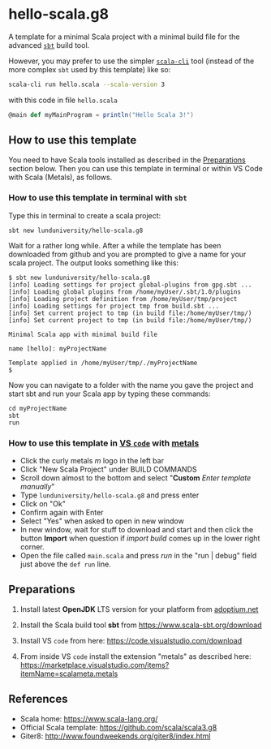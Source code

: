 # hello-scala.g8
A template for a minimal Scala project with a minimal build file for the advanced [`sbt`](https://www.scala-sbt.org/download) build tool.

However, you may prefer to use the simpler [`scala-cli`](https://scala-cli.virtuslab.org/install) tool (instead of the more complex `sbt` used by this template) like so:
```bash
scala-cli run hello.scala --scala-version 3
```
with this code in file `hello.scala`
```scala
@main def myMainProgram = println("Hello Scala 3!")
```

## How to use this template

You need to have Scala tools installed as described in the [Preparations](https://github.com/lunduniversity/hello-scala.g8#preparations) section below. Then you can use this template in terminal or within VS Code with Scala (Metals), as follows.

### How to use this template in terminal with `sbt`
Type this in terminal to create a scala project:
```
sbt new lunduniversity/hello-scala.g8
```
Wait for a rather long while. After a while the template has been downloaded from github and you are prompted to give a name for your scala project. The output looks something like this:
```
$ sbt new lunduniversity/hello-scala.g8
[info] Loading settings for project global-plugins from gpg.sbt ...
[info] Loading global plugins from /home/myUser/.sbt/1.0/plugins
[info] Loading project definition from /home/myUser/tmp/project
[info] Loading settings for project tmp from build.sbt ...
[info] Set current project to tmp (in build file:/home/myUser/tmp/)
[info] Set current project to tmp (in build file:/home/myUser/tmp/)

Minimal Scala app with minimal build file 

name [hello]: myProjectName

Template applied in /home/myUser/tmp/./myProjectName
$
```
Now you can navigate to a folder with the name you gave the project and start sbt and run your Scala app by typing these commands:
```
cd myProjectName
sbt
run
```

### How to use this template in [VS `code`](https://code.visualstudio.com/download) with [metals](https://marketplace.visualstudio.com/items?itemName=scalameta.metals)

* Click the curly metals *m* logo in the left bar
* Click "New Scala Project" under BUILD COMMANDS
* Scroll down almost to the bottom and select "**Custom** *Enter template manually*"
* Type `lunduniversity/hello-scala.g8` and press enter 
* Click on "Ok"
* Confirm again with Enter
* Select "Yes" when asked to open in new window
* In new window, wait for stuff to download and start and then click the button **Import** when question if *import build* comes up in the lower right corner.
* Open the file called `main.scala` and press *run* in the "run | debug" field just above the `def run` line. 


## Preparations

1. Install latest **OpenJDK** LTS version for your platform from [adoptium.net](https://adoptium.net/temurin/releases/?variant=openjdk21&jvmVariant=hotspot&package=jdk)

2. Install the Scala build tool **sbt**  from https://www.scala-sbt.org/download

3. Install VS `code` from here: https://code.visualstudio.com/download

4. From inside VS `code` install the extension "metals" as described here: https://marketplace.visualstudio.com/items?itemName=scalameta.metals

## References
* Scala home: https://www.scala-lang.org/
* Official Scala template: https://github.com/scala/scala3.g8
* Giter8: http://www.foundweekends.org/giter8/index.html


